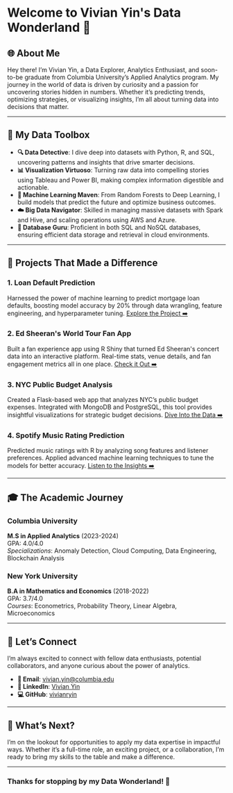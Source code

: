 # Welcome to Vivian Yin's Data Wonderland 🌟

## 🌐 About Me

Hey there! I’m Vivian Yin, a Data Explorer, Analytics Enthusiast, and soon-to-be graduate from Columbia University’s Applied Analytics program. My journey in the world of data is driven by curiosity and a passion for uncovering stories hidden in numbers. Whether it’s predicting trends, optimizing strategies, or visualizing insights, I’m all about turning data into decisions that matter.

---

## 🧰 My Data Toolbox

- **🔍 Data Detective**: I dive deep into datasets with Python, R, and SQL, uncovering patterns and insights that drive smarter decisions.
- **📊 Visualization Virtuoso**: Turning raw data into compelling stories using Tableau and Power BI, making complex information digestible and actionable.
- **🧠 Machine Learning Maven**: From Random Forests to Deep Learning, I build models that predict the future and optimize business outcomes.
- **☁️ Big Data Navigator**: Skilled in managing massive datasets with Spark and Hive, and scaling operations using AWS and Azure.
- **💾 Database Guru**: Proficient in both SQL and NoSQL databases, ensuring efficient data storage and retrieval in cloud environments.

---
## 🚀 Projects That Made a Difference

### **1. Loan Default Prediction**
Harnessed the power of machine learning to predict mortgage loan defaults, boosting model accuracy by 20% through data wrangling, feature engineering, and hyperparameter tuning. [Explore the Project ➡️](#)

### **2. Ed Sheeran's World Tour Fan App**
Built a fan experience app using R Shiny that turned Ed Sheeran's concert data into an interactive platform. Real-time stats, venue details, and fan engagement metrics all in one place. [Check it Out ➡️](#)

### **3. NYC Public Budget Analysis**
Created a Flask-based web app that analyzes NYC’s public budget expenses. Integrated with MongoDB and PostgreSQL, this tool provides insightful visualizations for strategic budget decisions. [Dive Into the Data ➡️](#)

### **4. Spotify Music Rating Prediction**
Predicted music ratings with R by analyzing song features and listener preferences. Applied advanced machine learning techniques to tune the models for better accuracy. [Listen to the Insights ➡️](#)

---

## 🎓 The Academic Journey

### **Columbia University**
**M.S in Applied Analytics** (2023-2024)  
GPA: 4.0/4.0  
*Specializations*: Anomaly Detection, Cloud Computing, Data Engineering, Blockchain Analysis

### **New York University**
**B.A in Mathematics and Economics** (2018-2022)  
GPA: 3.7/4.0  
*Courses*: Econometrics, Probability Theory, Linear Algebra, Microeconomics

---

## 💬 Let’s Connect

I’m always excited to connect with fellow data enthusiasts, potential collaborators, and anyone curious about the power of analytics.

- **📧 Email**: [vivian.yin@columbia.edu](mailto:vivian.yin@columbia.edu)
- **💼 LinkedIn**: [Vivian Yin](https://www.linkedin.com/in/vivianryin)
- **💻 GitHub**: [vivianryin](https://github.com/vivianryin)

---

## 🎯 What’s Next?

I’m on the lookout for opportunities to apply my data expertise in impactful ways. Whether it’s a full-time role, an exciting project, or a collaboration, I’m ready to bring my skills to the table and make a difference.

---

### Thanks for stopping by my Data Wonderland! 🌟
